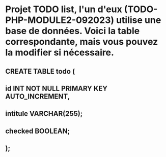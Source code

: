 # Projet TODO list, l'un d'eux (TODO-PHP-MODULE2-092023) utilise une base de données. Voici la table correspondante, mais vous pouvez la modifier si nécessaire.

## CREATE TABLE todo (
##    id INT NOT NULL PRIMARY KEY AUTO_INCREMENT,
##    intitule VARCHAR(255);
##    checked BOOLEAN;
## );
